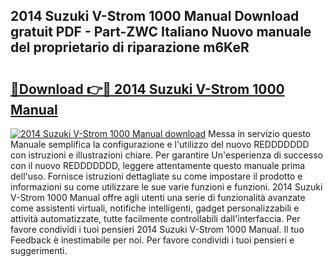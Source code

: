 ## 2014 Suzuki V-Strom 1000 Manual Download gratuit PDF - Part-ZWC Italiano Nuovo manuale del proprietario di riparazione m6KeR

# <h2><a href="http://dff9xg7.blite.top/?on=2014+Suzuki+V-Strom+1000+Manual">🔗Download 👉🔴 2014 Suzuki V-Strom 1000 Manual</a></h2>

[![2014 Suzuki V-Strom 1000 Manual download](https://i.imgur.com/lujVjoI.png)](http://dff9xg7.blite.top/?on=2014+Suzuki+V-Strom+1000+Manual)
Messa in servizio questo Manuale semplifica la configurazione e l'utilizzo del nuovo REDDDDDDD con istruzioni e illustrazioni chiare. Per garantire Un'esperienza di successo con il nuovo REDDDDDDD, leggere attentamente questo manuale prima dell'uso. Fornisce istruzioni dettagliate su come impostare il prodotto e informazioni su come utilizzare le sue varie funzioni e funzioni. 2014 Suzuki V-Strom 1000 Manual offre agli utenti una serie di funzionalità avanzate come assistenti virtuali, notifiche intelligenti, gadget personalizzabili e attività automatizzate, tutte facilmente controllabili dall'interfaccia. Per favore condividi i tuoi pensieri 2014 Suzuki V-Strom 1000 Manual. Il tuo Feedback è inestimabile per noi. Per favore condividi i tuoi pensieri e suggerimenti.
